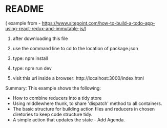 # README #

( example from - https://www.sitepoint.com/how-to-build-a-todo-app-using-react-redux-and-immutable-js/)


1) after downloading this file

2) use the command line to cd to the location of package.json

3) type: npm install

4) type: npm run dev

5) visit this url inside a browser: 
http://localhost:3000/index.html

Summary:
This example shows the following:
- How to combine reducers into a tidy store
- Using middlewhere thunk, to share 'dispatch' method to all containers.
- The basic structure for building action files and reducers in chosen diretories to keep code structure tidy.
- A simple action that updates the state - Add Agenda.

